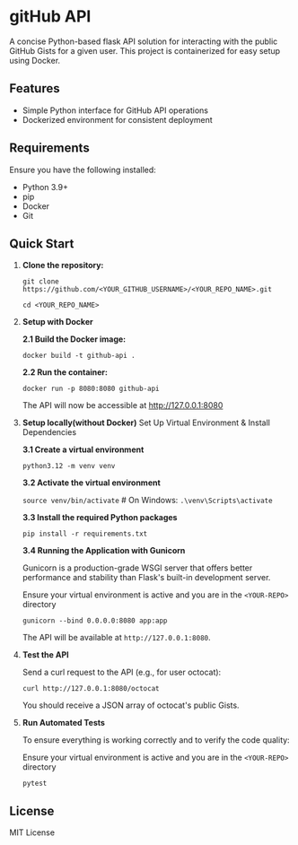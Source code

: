 # gitHub API

A concise Python-based flask API solution for interacting with the public GitHub Gists for a given user. This project is containerized for easy setup using Docker.

## Features

- Simple Python interface for GitHub API operations
- Dockerized environment for consistent deployment

## Requirements

Ensure you have the following installed:

* Python 3.9+
* pip
* Docker
* Git

## Quick Start 

1. **Clone the repository:**

    `git clone https://github.com/<YOUR_GITHUB_USERNAME>/<YOUR_REPO_NAME>.git`
   
    `cd <YOUR_REPO_NAME>`
   
2. **Setup with Docker**

   **2.1  Build the Docker image:**

    `docker build -t github-api .`

   **2.2  Run the container:**
   
    `docker run -p 8080:8080 github-api`
    
    The API will now be accessible at http://127.0.0.1:8080

3. **Setup locally(without Docker)**
    Set Up Virtual Environment & Install Dependencies
   
     **3.1 Create a virtual environment**

      `python3.12 -m venv venv`

     **3.2 Activate the virtual environment**

      `source venv/bin/activate`  # On Windows: `.\venv\Scripts\activate`

     **3.3 Install the required Python packages**

      `pip install -r requirements.txt`

     **3.4  Running the Application with Gunicorn**

      Gunicorn is a production-grade WSGI server that offers better performance and stability than Flask's built-in                 development server.

      Ensure your virtual environment is active and you are in the `<YOUR-REPO>` directory

      `gunicorn --bind 0.0.0.0:8080 app:app`

      The API will be available at `http://127.0.0.1:8080`.

5. **Test the API**

   Send a curl request to the API (e.g., for user octocat):

   `curl http://127.0.0.1:8080/octocat`

   You should receive a JSON array of octocat's public Gists.

6. **Run Automated Tests**

   To ensure everything is working correctly and to verify the code quality:  

   Ensure your virtual environment is active and you are in the `<YOUR-REPO>` directory
   
   `pytest`

## License
MIT License

